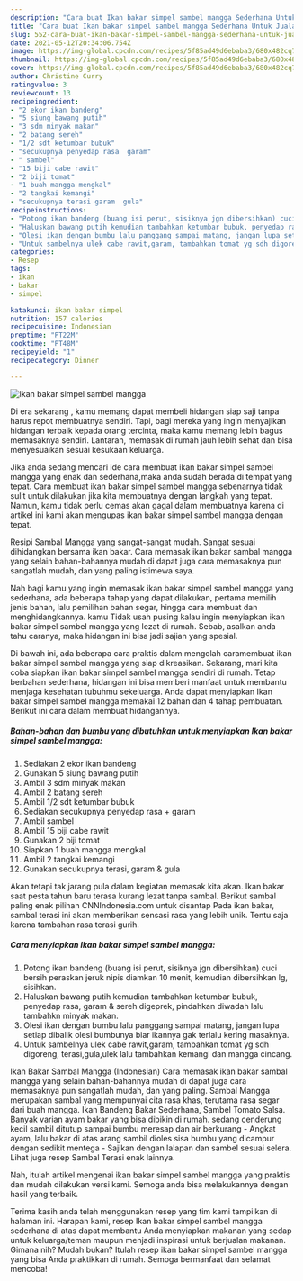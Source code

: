 ```yaml
---
description: "Cara buat Ikan bakar simpel sambel mangga Sederhana Untuk Jualan"
title: "Cara buat Ikan bakar simpel sambel mangga Sederhana Untuk Jualan"
slug: 552-cara-buat-ikan-bakar-simpel-sambel-mangga-sederhana-untuk-jualan
date: 2021-05-12T20:34:06.754Z
image: https://img-global.cpcdn.com/recipes/5f85ad49d6ebaba3/680x482cq70/ikan-bakar-simpel-sambel-mangga-foto-resep-utama.jpg
thumbnail: https://img-global.cpcdn.com/recipes/5f85ad49d6ebaba3/680x482cq70/ikan-bakar-simpel-sambel-mangga-foto-resep-utama.jpg
cover: https://img-global.cpcdn.com/recipes/5f85ad49d6ebaba3/680x482cq70/ikan-bakar-simpel-sambel-mangga-foto-resep-utama.jpg
author: Christine Curry
ratingvalue: 3
reviewcount: 13
recipeingredient:
- "2 ekor ikan bandeng"
- "5 siung bawang putih"
- "3 sdm minyak makan"
- "2 batang sereh"
- "1/2 sdt ketumbar bubuk"
- "secukupnya penyedap rasa  garam"
- " sambel"
- "15 biji cabe rawit"
- "2 biji tomat"
- "1 buah mangga mengkal"
- "2 tangkai kemangi"
- "secukupnya terasi garam  gula"
recipeinstructions:
- "Potong ikan bandeng (buang isi perut, sisiknya jgn dibersihkan) cuci bersih peraskan jeruk nipis diamkan 10 menit, kemudian dibersihkan lg, sisihkan."
- "Haluskan bawang putih kemudian tambahkan ketumbar bubuk, penyedap rasa, garam &amp; sereh digeprek, pindahkan diwadah lalu tambahkn minyak makan."
- "Olesi ikan dengan bumbu lalu panggang sampai matang, jangan lupa setiap dibalik olesi bumbunya biar ikannya gak terlalu kering masaknya."
- "Untuk sambelnya ulek cabe rawit,garam, tambahkan tomat yg sdh digoreng, terasi,gula,ulek lalu tambahkan kemangi dan mangga cincang."
categories:
- Resep
tags:
- ikan
- bakar
- simpel

katakunci: ikan bakar simpel 
nutrition: 157 calories
recipecuisine: Indonesian
preptime: "PT22M"
cooktime: "PT48M"
recipeyield: "1"
recipecategory: Dinner

---
```



![Ikan bakar simpel sambel mangga](https://img-global.cpcdn.com/recipes/5f85ad49d6ebaba3/680x482cq70/ikan-bakar-simpel-sambel-mangga-foto-resep-utama.jpg)

Di era  sekarang , kamu memang dapat membeli hidangan siap saji tanpa harus repot membuatnya sendiri. Tapi, bagi mereka yang ingin menyajikan hidangan terbaik kepada orang tercinta, maka kamu memang lebih bagus memasaknya sendiri. Lantaran, memasak di rumah jauh lebih sehat dan bisa menyesuaikan sesuai kesukaan keluarga.

Jika anda sedang mencari ide cara membuat ikan bakar simpel sambel mangga yang enak dan sederhana,maka anda sudah berada di tempat yang tepat. Cara membuat ikan bakar simpel sambel mangga  sebenarnya tidak sulit untuk dilakukan jika kita membuatnya dengan langkah yang tepat. Namun, kamu tidak perlu cemas akan gagal dalam membuatnya 
karena di artikel ini kami akan mengupas ikan bakar simpel sambel mangga dengan tepat.  

Resipi Sambal Mangga yang sangat-sangat mudah. Sangat sesuai dihidangkan bersama ikan bakar. Cara memasak ikan bakar sambal mangga yang selain bahan-bahannya mudah di dapat juga cara memasaknya pun sangatlah mudah, dan yang paling istimewa saya.

Nah bagi kamu yang ingin memasak ikan bakar simpel sambel mangga yang sederhana, ada beberapa tahap yang dapat dilakukan, pertama memilih jenis bahan, lalu pemilihan bahan segar, hingga cara membuat dan menghidangkannya. kamu Tidak usah pusing kalau ingin menyiapkan ikan bakar simpel sambel mangga yang lezat di rumah. Sebab, asalkan anda  tahu caranya, maka hidangan ini bisa jadi sajian yang spesial.

Di bawah ini, ada beberapa cara praktis  dalam mengolah caramembuat ikan bakar simpel sambel mangga yang siap dikreasikan. Sekarang, mari kita coba siapkan ikan bakar simpel sambel mangga sendiri di rumah. Tetap berbahan sederhana, hidangan ini bisa memberi manfaat untuk membantu menjaga kesehatan tubuhmu sekeluarga. Anda dapat menyiapkan Ikan bakar simpel sambel mangga memakai 12 bahan dan 4 tahap pembuatan. Berikut ini cara dalam membuat hidangannya.

<!--inarticleads1-->

##### Bahan-bahan dan bumbu yang dibutuhkan untuk menyiapkan Ikan bakar simpel sambel mangga:

1. Sediakan 2 ekor ikan bandeng
1. Gunakan 5 siung bawang putih
1. Ambil 3 sdm minyak makan
1. Ambil 2 batang sereh
1. Ambil 1/2 sdt ketumbar bubuk
1. Sediakan secukupnya penyedap rasa + garam
1. Ambil  sambel
1. Ambil 15 biji cabe rawit
1. Gunakan 2 biji tomat
1. Siapkan 1 buah mangga mengkal
1. Ambil 2 tangkai kemangi
1. Gunakan secukupnya terasi, garam &amp; gula


Akan tetapi tak jarang pula dalam kegiatan memasak kita akan. Ikan bakar saat pesta tahun baru terasa kurang lezat tanpa sambal. Berikut sambal paling enak pilihan CNNIndonesia.com untuk disantap Pada ikan bakar, sambal terasi ini akan memberikan sensasi rasa yang lebih unik. Tentu saja karena tambahan rasa terasi gurih. 

<!--inarticleads2-->

##### Cara menyiapkan Ikan bakar simpel sambel mangga:

1. Potong ikan bandeng (buang isi perut, sisiknya jgn dibersihkan) cuci bersih peraskan jeruk nipis diamkan 10 menit, kemudian dibersihkan lg, sisihkan.
1. Haluskan bawang putih kemudian tambahkan ketumbar bubuk, penyedap rasa, garam &amp; sereh digeprek, pindahkan diwadah lalu tambahkn minyak makan.
1. Olesi ikan dengan bumbu lalu panggang sampai matang, jangan lupa setiap dibalik olesi bumbunya biar ikannya gak terlalu kering masaknya.
1. Untuk sambelnya ulek cabe rawit,garam, tambahkan tomat yg sdh digoreng, terasi,gula,ulek lalu tambahkan kemangi dan mangga cincang.


Ikan Bakar Sambal Mangga (Indonesian) Cara memasak ikan bakar sambal mangga yang selain bahan-bahannya mudah di dapat juga cara memasaknya pun sangatlah mudah, dan yang paling. Sambal Mangga merupakan sambal yang mempunyai cita rasa khas, terutama rasa segar dari buah mangga. Ikan Bandeng Bakar Sederhana, Sambel Tomato Salsa. Banyak varian ayam bakar yang bisa dibikin di rumah. sedang cenderung kecil sambil ditutup sampai bumbu meresap dan air berkurang - Angkat ayam, lalu bakar di atas arang sambil dioles sisa bumbu yang dicampur dengan sedikit mentega - Sajikan dengan lalapan dan sambel sesuai selera. Lihat juga resep Sambal Terasi enak lainnya. 

Nah, itulah artikel mengenai  ikan bakar simpel sambel mangga  yang praktis dan mudah dilakukan versi kami. Semoga anda bisa melakukannya dengan hasil yang terbaik. 

Terima kasih anda telah menggunakan resep yang tim kami tampilkan di halaman ini. Harapan kami, resep  Ikan bakar simpel sambel mangga sederhana di atas dapat membantu Anda menyiapkan makanan yang sedap untuk keluarga/teman maupun menjadi inspirasi untuk berjualan makanan. Gimana nih? Mudah bukan? Itulah resep ikan bakar simpel sambel mangga yang bisa Anda praktikkan di rumah. Semoga bermanfaat dan selamat mencoba!

